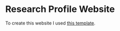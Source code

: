 # Research Profile Website 
To create this website I used <a href="https://github.com/ndoherty-xyz/unemployables-portfolio-template">this template</a>.
